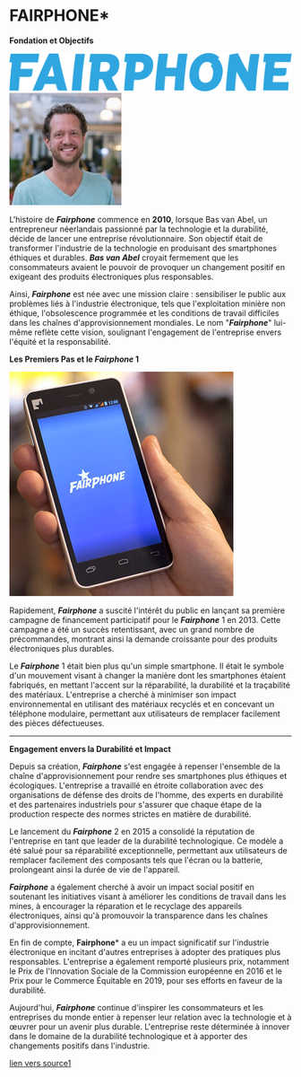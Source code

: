 # **FAIRPHONE*** 


**Fondation et Objectifs**

![](2560px-Fairphone_logo.svg.png)
![](BAS.jpg)



L'histoire de ***Fairphone*** commence en **2010**, lorsque Bas van Abel, un entrepreneur néerlandais passionné par la technologie et la durabilité, décide de lancer une entreprise révolutionnaire. Son objectif était de transformer l'industrie de la technologie en produisant des smartphones éthiques et durables. ***Bas van Abel*** croyait fermement que les consommateurs avaient le pouvoir de provoquer un changement positif en exigeant des produits électroniques plus responsables.



Ainsi, ***Fairphone*** est née avec une mission claire : sensibiliser le public aux problèmes liés à l'industrie électronique, tels que l'exploitation minière non éthique, l'obsolescence programmée et les conditions de travail difficiles dans les chaînes d'approvisionnement mondiales. Le nom "***Fairphone***" lui-même reflète cette vision, soulignant l'engagement de l'entreprise envers l'équité et la responsabilité.



**Les Premiers Pas et le ***Fairphone*** 1**

![](fp1.jpg)

Rapidement, ***Fairphone*** a suscité l'intérêt du public en lançant sa première campagne de financement participatif pour le ***Fairphone*** 1 en 2013. Cette campagne a été un succès retentissant, avec un grand nombre de précommandes, montrant ainsi la demande croissante pour des produits électroniques plus durables.

Le ***Fairphone*** 1 était bien plus qu'un simple smartphone. Il était le symbole d'un mouvement visant à changer la manière dont les smartphones étaient fabriqués, en mettant l'accent sur la réparabilité, la durabilité et la traçabilité des matériaux. L'entreprise a cherché à minimiser son impact environnemental en utilisant des matériaux recyclés et en concevant un téléphone modulaire, permettant aux utilisateurs de remplacer facilement des pièces défectueuses.





---



**Engagement envers la Durabilité et Impact**



Depuis sa création, ***Fairphone*** s'est engagée à repenser l'ensemble de la chaîne d'approvisionnement pour rendre ses smartphones plus éthiques et écologiques. L'entreprise a travaillé en étroite collaboration avec des organisations de défense des droits de l'homme, des experts en durabilité et des partenaires industriels pour s'assurer que chaque étape de la production respecte des normes strictes en matière de durabilité.


Le lancement du ***Fairphone*** 2 en 2015 a consolidé la réputation de l'entreprise en tant que leader de la durabilité technologique. Ce modèle a été salué pour sa réparabilité exceptionnelle, permettant aux utilisateurs de remplacer facilement des composants tels que l'écran ou la batterie, prolongeant ainsi la durée de vie de l'appareil.


***Fairphone*** a également cherché à avoir un impact social positif en soutenant les initiatives visant à améliorer les conditions de travail dans les mines, à encourager la réparation et le recyclage des appareils électroniques, ainsi qu'à promouvoir la transparence dans les chaînes d'approvisionnement.


En fin de compte, **Fairphone*** a eu un impact significatif sur l'industrie électronique en incitant d'autres entreprises à adopter des pratiques plus responsables. L'entreprise a également remporté plusieurs prix, notamment le Prix de l'Innovation Sociale de la Commission européenne en 2016 et le Prix pour le Commerce Équitable en 2019, pour ses efforts en faveur de la durabilité.


Aujourd'hui, ***Fairphone*** continue d'inspirer les consommateurs et les entreprises du monde entier à repenser leur relation avec la technologie et à œuvrer pour un avenir plus durable. L'entreprise reste déterminée à innover dans le domaine de la durabilité technologique et à apporter des changements positifs dans l'industrie.


[lien vers source1](https://whyopencomputing.ch/img/cms/**Fairphone***_impact%20report2020_FR.pdf)
